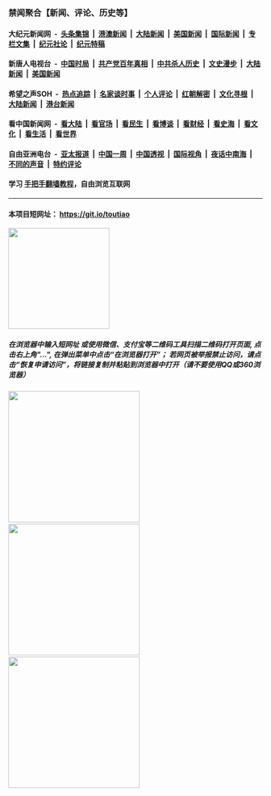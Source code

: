 ### 禁闻聚合【新闻、评论、历史等】

#### 大纪元新闻网 &nbsp;-&nbsp; [头条集锦](indexes/E头条集锦.md?t=02041011) &nbsp;|&nbsp; [港澳新闻](indexes/E港澳新闻.md?t=02041011)  &nbsp;|&nbsp; [大陆新闻](indexes/E大陆新闻.md?t=02041011) &nbsp;|&nbsp; [美国新闻](indexes/E美国新闻.md?t=02041011) &nbsp;|&nbsp; [国际新闻](indexes/E国际新闻.md?t=02041011) &nbsp;|&nbsp; [专栏文集](indexes/E专栏文集.md?t=02041011) &nbsp;|&nbsp; [纪元社论](indexes/E纪元社论.md?t=02041011) &nbsp;|&nbsp; [纪元特稿](indexes/E纪元特稿.md?t=02041011) 

#### 新唐人电视台 &nbsp;-&nbsp; [中国时局](indexes/N中国时局.md?t=02041011) &nbsp;|&nbsp; [共产党百年真相](indexes/N共产党百年真相.md?t=02041011) &nbsp;|&nbsp; [中共杀人历史](indexes/N中共杀人历史.md?t=02041011) &nbsp;|&nbsp; [文史漫步](indexes/N文史漫步.md?t=02041011) &nbsp;|&nbsp; [大陆新闻](indexes/N大陆新闻.md?t=02041011) &nbsp;|&nbsp; [美国新闻](indexes/N美国新闻.md?t=02041011)

#### 希望之声SOH &nbsp;-&nbsp; [热点追踪](indexes/H热点追踪.md?t=02041011) &nbsp;|&nbsp; [名家谈时事](indexes/H名家谈时事.md?t=02041011) &nbsp;|&nbsp; [个人评论](indexes/H个人评论.md?t=02041011)  &nbsp;|&nbsp; [红朝解密](indexes/H红朝解密.md?t=02041011) &nbsp;|&nbsp; [文化寻根](indexes/H文化寻根.md?t=02041011) &nbsp;|&nbsp; [大陆新闻](indexes/H大陆新闻.md?t=02041011) &nbsp;|&nbsp; [港台新闻](indexes/H港台新闻.md?t=02041011)

#### 看中国新闻网 &nbsp;-&nbsp; [看大陆](indexes/S看大陆.md?t=02041011) &nbsp;|&nbsp; [看官场](indexes/S看官场.md?t=02041011) &nbsp;|&nbsp; [看民生](indexes/S看民生.md?t=02041011)  &nbsp;|&nbsp; [看博谈](indexes/S看博谈.md?t=02041011) &nbsp;|&nbsp; [看财经](indexes/S看财经.md?t=02041011) &nbsp;|&nbsp; [看史海](indexes/S看史海.md?t=02041011) &nbsp;|&nbsp; [看文化](indexes/S看文化.md?t=02041011) &nbsp;|&nbsp; [看生活](indexes/S看生活.md?t=02041011) &nbsp;|&nbsp; [看世界](indexes/S看世界.md?t=02041011)

#### 自由亚洲电台 &nbsp;-&nbsp; [亚太报道](indexes/R亚太报道.md?t=02041011) &nbsp;|&nbsp; [中国一周](indexes/R中国一周.md?t=02041011) &nbsp;|&nbsp; [中国透视](indexes/R中国透视.md?t=02041011)  &nbsp;|&nbsp; [国际视角](indexes/R国际视角.md?t=02041011) &nbsp;|&nbsp; [夜话中南海](indexes/R夜话中南海.md?t=02041011) &nbsp;|&nbsp; [不同的声音](indexes/R不同的声音.md?t=02041011) &nbsp;|&nbsp; [特约评论](indexes/R特约评论.md?t=02041011)

#### 学习 [手把手翻墙教程](https://github.com/gfw-breaker/guides/wiki)，自由浏览互联网

----

#### 本项目短网址： https://git.io/toutiao
<img src="https://raw.githubusercontent.com/gfw-breaker/banned-news/master/scripts/img/qr.png" width="200px"/>  

##### 在浏览器中输入短网址 或使用微信、支付宝等二维码工具扫描二维码打开页面, 点击右上角"...", 在弹出菜单中点击“在浏览器打开”； 若网页被举报禁止访问，请点击“恢复申请访问”，将链接复制并粘贴到浏览器中打开（请不要使用QQ或360浏览器）

<img src="https://raw.githubusercontent.com/gfw-breaker/banned-news/master/scripts/img/1.png" width="260px"/> &nbsp; <img src="https://raw.githubusercontent.com/gfw-breaker/banned-news/master/scripts/img/2.png" width="260px"/> &nbsp; <img src="https://raw.githubusercontent.com/gfw-breaker/banned-news/master/scripts/img/3.png" width="260px"/>

